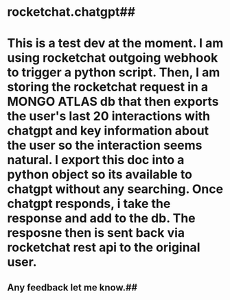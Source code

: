 # rocketchat.chatgpt##
# This is a test dev at the moment. I am using rocketchat outgoing webhook to trigger a python script. Then, I am storing the rocketchat request in a MONGO ATLAS db that then exports the user's last 20 interactions with chatgpt and key information about the user so the interaction seems natural. I export this doc into a python object so its available to chatgpt without any searching. Once chatgpt responds, i take the response and add to the db. The resposne then is sent back via rocketchat rest api to the original user. ##

## Any feedback let me know.##


